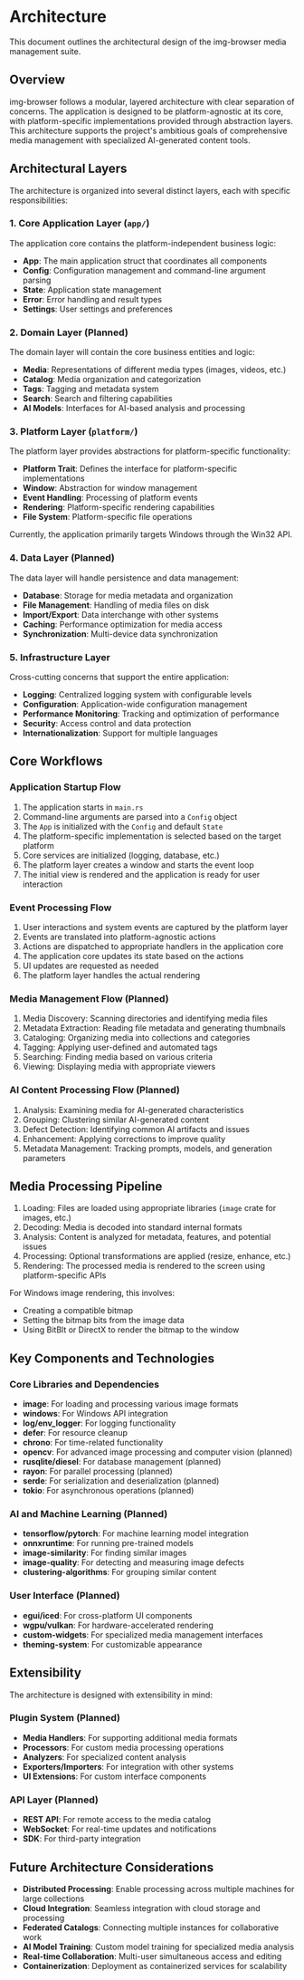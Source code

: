 # Architecture

This document outlines the architectural design of the img-browser media management suite.

## Overview

img-browser follows a modular, layered architecture with clear separation of concerns. The application is designed to be platform-agnostic at its core, with platform-specific implementations provided through abstraction layers. This architecture supports the project's ambitious goals of comprehensive media management with specialized AI-generated content tools.

## Architectural Layers

The architecture is organized into several distinct layers, each with specific responsibilities:

### 1. Core Application Layer (`app/`)

The application core contains the platform-independent business logic:

- **App**: The main application struct that coordinates all components
- **Config**: Configuration management and command-line argument parsing
- **State**: Application state management
- **Error**: Error handling and result types
- **Settings**: User settings and preferences

### 2. Domain Layer (Planned)

The domain layer will contain the core business entities and logic:

- **Media**: Representations of different media types (images, videos, etc.)
- **Catalog**: Media organization and categorization
- **Tags**: Tagging and metadata system
- **Search**: Search and filtering capabilities
- **AI Models**: Interfaces for AI-based analysis and processing

### 3. Platform Layer (`platform/`)

The platform layer provides abstractions for platform-specific functionality:

- **Platform Trait**: Defines the interface for platform-specific implementations
- **Window**: Abstraction for window management
- **Event Handling**: Processing of platform events
- **Rendering**: Platform-specific rendering capabilities
- **File System**: Platform-specific file operations

Currently, the application primarily targets Windows through the Win32 API.

### 4. Data Layer (Planned)

The data layer will handle persistence and data management:

- **Database**: Storage for media metadata and organization
- **File Management**: Handling of media files on disk
- **Import/Export**: Data interchange with other systems
- **Caching**: Performance optimization for media access
- **Synchronization**: Multi-device data synchronization

### 5. Infrastructure Layer

Cross-cutting concerns that support the entire application:

- **Logging**: Centralized logging system with configurable levels
- **Configuration**: Application-wide configuration management
- **Performance Monitoring**: Tracking and optimization of performance
- **Security**: Access control and data protection
- **Internationalization**: Support for multiple languages

## Core Workflows

### Application Startup Flow

1. The application starts in `main.rs`
2. Command-line arguments are parsed into a `Config` object
3. The `App` is initialized with the `Config` and default `State`
4. The platform-specific implementation is selected based on the target platform
5. Core services are initialized (logging, database, etc.)
6. The platform layer creates a window and starts the event loop
7. The initial view is rendered and the application is ready for user interaction

### Event Processing Flow

1. User interactions and system events are captured by the platform layer
2. Events are translated into platform-agnostic actions
3. Actions are dispatched to appropriate handlers in the application core
4. The application core updates its state based on the actions
5. UI updates are requested as needed
6. The platform layer handles the actual rendering

### Media Management Flow (Planned)

1. Media Discovery: Scanning directories and identifying media files
2. Metadata Extraction: Reading file metadata and generating thumbnails
3. Cataloging: Organizing media into collections and categories
4. Tagging: Applying user-defined and automated tags
5. Searching: Finding media based on various criteria
6. Viewing: Displaying media with appropriate viewers

### AI Content Processing Flow (Planned)

1. Analysis: Examining media for AI-generated characteristics
2. Grouping: Clustering similar AI-generated content
3. Defect Detection: Identifying common AI artifacts and issues
4. Enhancement: Applying corrections to improve quality
5. Metadata Management: Tracking prompts, models, and generation parameters

## Media Processing Pipeline

1. Loading: Files are loaded using appropriate libraries (`image` crate for images, etc.)
2. Decoding: Media is decoded into standard internal formats
3. Analysis: Content is analyzed for metadata, features, and potential issues
4. Processing: Optional transformations are applied (resize, enhance, etc.)
5. Rendering: The processed media is rendered to the screen using platform-specific APIs

For Windows image rendering, this involves:
- Creating a compatible bitmap
- Setting the bitmap bits from the image data
- Using BitBlt or DirectX to render the bitmap to the window

## Key Components and Technologies

### Core Libraries and Dependencies

- **image**: For loading and processing various image formats
- **windows**: For Windows API integration
- **log/env_logger**: For logging functionality
- **defer**: For resource cleanup
- **chrono**: For time-related functionality
- **opencv**: For advanced image processing and computer vision (planned)
- **rusqlite/diesel**: For database management (planned)
- **rayon**: For parallel processing (planned)
- **serde**: For serialization and deserialization (planned)
- **tokio**: For asynchronous operations (planned)

### AI and Machine Learning (Planned)

- **tensorflow/pytorch**: For machine learning model integration
- **onnxruntime**: For running pre-trained models
- **image-similarity**: For finding similar images
- **image-quality**: For detecting and measuring image defects
- **clustering-algorithms**: For grouping similar content

### User Interface (Planned)

- **egui/iced**: For cross-platform UI components
- **wgpu/vulkan**: For hardware-accelerated rendering
- **custom-widgets**: For specialized media management interfaces
- **theming-system**: For customizable appearance

## Extensibility

The architecture is designed with extensibility in mind:

### Plugin System (Planned)

- **Media Handlers**: For supporting additional media formats
- **Processors**: For custom media processing operations
- **Analyzers**: For specialized content analysis
- **Exporters/Importers**: For integration with other systems
- **UI Extensions**: For custom interface components

### API Layer (Planned)

- **REST API**: For remote access to the media catalog
- **WebSocket**: For real-time updates and notifications
- **SDK**: For third-party integration

## Future Architecture Considerations

- **Distributed Processing**: Enable processing across multiple machines for large collections
- **Cloud Integration**: Seamless integration with cloud storage and processing
- **Federated Catalogs**: Connecting multiple instances for collaborative work
- **AI Model Training**: Custom model training for specialized media analysis
- **Real-time Collaboration**: Multi-user simultaneous access and editing
- **Containerization**: Deployment as containerized services for scalability
